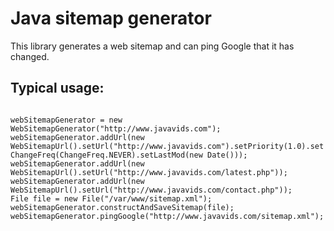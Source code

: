 <h1>Java sitemap generator</h1>

<p>This library generates a web sitemap and can ping Google that it has changed.</p>

<h2>Typical usage:</h2>

<code>
webSitemapGenerator = new WebSitemapGenerator("http://www.javavids.com");
webSitemapGenerator.addUrl(new WebSitemapUrl().setUrl("http://www.javavids.com").setPriority(1.0).setChangeFreq(ChangeFreq.NEVER).setLastMod(new Date()));
webSitemapGenerator.addUrl(new WebSitemapUrl().setUrl("http://www.javavids.com/latest.php"));
webSitemapGenerator.addUrl(new WebSitemapUrl().setUrl("http://www.javavids.com/contact.php"));
File file = new File("/var/www/sitemap.xml");
webSitemapGenerator.constructAndSaveSitemap(file);
webSitemapGenerator.pingGoogle("http://www.javavids.com/sitemap.xml");
</code>
